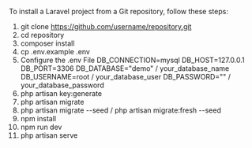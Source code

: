 To install a Laravel project from a Git repository, follow these steps:

1. git clone https://github.com/username/repository.git
2. cd repository
3. composer install
4. cp .env.example .env
5. Configure the .env File
    DB_CONNECTION=mysql
    DB_HOST=127.0.0.1
    DB_PORT=3306
    DB_DATABASE="demo" /  your_database_name
    DB_USERNAME=root /    your_database_user
    DB_PASSWORD=""   /    your_database_password
6. php artisan key:generate
7. php artisan migrate
8. php artisan migrate --seed / php artisan migrate:fresh --seed
9. npm install
10. npm run dev
11. php artisan serve


